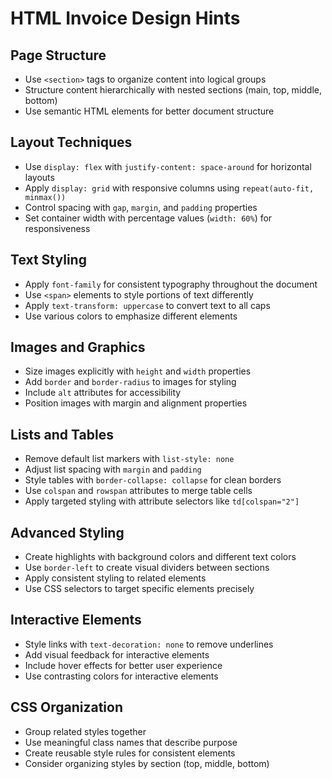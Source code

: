 # HTML Invoice Design Hints

## Page Structure
- Use `<section>` tags to organize content into logical groups
- Structure content hierarchically with nested sections (main, top, middle, bottom)
- Use semantic HTML elements for better document structure

## Layout Techniques
- Use `display: flex` with `justify-content: space-around` for horizontal layouts
- Apply `display: grid` with responsive columns using `repeat(auto-fit, minmax())`
- Control spacing with `gap`, `margin`, and `padding` properties
- Set container width with percentage values (`width: 60%`) for responsiveness

## Text Styling
- Apply `font-family` for consistent typography throughout the document
- Use `<span>` elements to style portions of text differently
- Apply `text-transform: uppercase` to convert text to all caps
- Use various colors to emphasize different elements

## Images and Graphics
- Size images explicitly with `height` and `width` properties
- Add `border` and `border-radius` to images for styling
- Include `alt` attributes for accessibility
- Position images with margin and alignment properties

## Lists and Tables
- Remove default list markers with `list-style: none`
- Adjust list spacing with `margin` and `padding`
- Style tables with `border-collapse: collapse` for clean borders
- Use `colspan` and `rowspan` attributes to merge table cells
- Apply targeted styling with attribute selectors like `td[colspan="2"]`

## Advanced Styling
- Create highlights with background colors and different text colors
- Use `border-left` to create visual dividers between sections
- Apply consistent styling to related elements
- Use CSS selectors to target specific elements precisely

## Interactive Elements
- Style links with `text-decoration: none` to remove underlines
- Add visual feedback for interactive elements
- Include hover effects for better user experience
- Use contrasting colors for interactive elements

## CSS Organization
- Group related styles together
- Use meaningful class names that describe purpose
- Create reusable style rules for consistent elements
- Consider organizing styles by section (top, middle, bottom)

